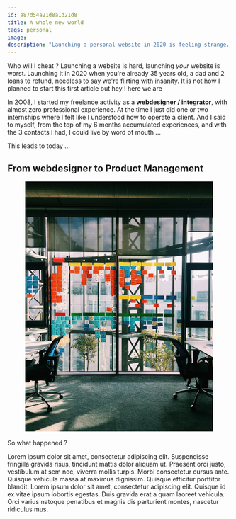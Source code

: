 ```yaml
---
id: a87d54a21d8a1d21d8
title: A whole new world
tags: personal
image: 
description: "Launching a personal website in 2020 is feeling strange. Even worst when it's been 10 years you're not existing anymore online. "
---
```


<p class="lead">Who will I cheat ? Launching a website is hard, launching <em>your</em> website is worst. Launching it in 2020 when you're already 35 years old, a dad and 2 loans to refund, needless to say we're flirting with insanity. It is not how I planned to start this first article but hey ! here we are </p>

In 2O08, I started my freelance activity as a __webdesigner / integrator__, with almost zero professional experience. At the time I just did one or two internships where I felt like I understood how to operate a client. And I said to myself, from the top of my 6 months accumulated experiences, and with the 3 contacts I had, I could live by word of mouth ...

This leads to today ... 

## From webdesigner to Product Management


<figure class="extent">
    <img src="scrum-kanban-agile.jpg" />
</figure>

So what happened ? 

<p class="multi-column">
    Lorem ipsum dolor sit amet, consectetur adipiscing elit. Suspendisse fringilla gravida risus, tincidunt mattis dolor aliquam ut. Praesent orci justo, vestibulum at sem nec, viverra mollis turpis. Morbi consectetur cursus ante. Quisque vehicula massa at maximus dignissim. Quisque efficitur porttitor blandit. Lorem ipsum dolor sit amet, consectetur adipiscing elit. Quisque id ex vitae ipsum lobortis egestas. Duis gravida erat a quam laoreet vehicula. Orci varius natoque penatibus et magnis dis parturient montes, nascetur ridiculus mus.
</p>
